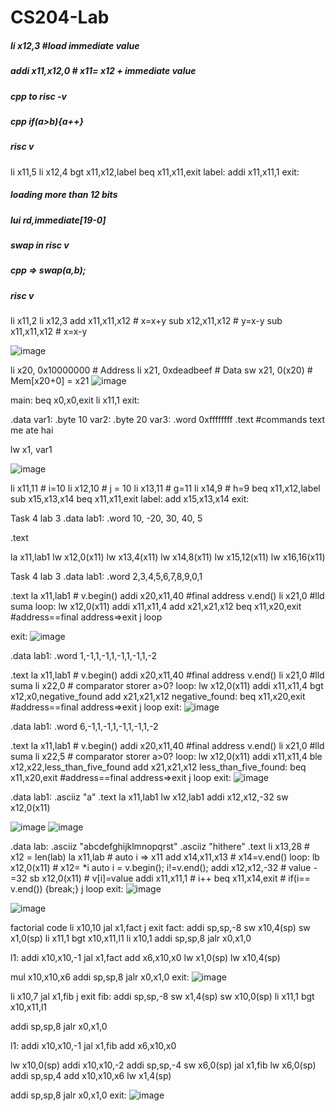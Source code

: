 # CS204-Lab

##### li x12,3 #load immediate value
##### addi x11,x12,0 # x11= x12 + immediate value


##### cpp to risc -v 
##### cpp if(a>b){a++}
##### risc v 
li x11,5
li x12,4
bgt x11,x12,label
beq x11,x11,exit
label: addi x11,x11,1
exit:



##### loading more than 12 bits
##### lui rd,immediate[19-0]


##### swap in risc v
##### cpp => swap(a,b);
##### risc v
li x11,2
li x12,3
add x11,x11,x12 # x=x+y
sub x12,x11,x12 # y=x-y
sub x11,x11,x12 # x=x-y

![image](https://user-images.githubusercontent.com/62541263/109992434-45a14b00-7d31-11eb-87d0-4e917d7078a1.png)


li x20, 0x10000000 # Address
li x21, 0xdeadbeef # Data
sw x21, 0(x20) # Mem[x20+0] = x21
![image](https://user-images.githubusercontent.com/62541263/110138906-7ac4a080-7df8-11eb-8a09-c5c2f4f258a1.png)




main:
beq x0,x0,exit
li x11,1
exit:



.data
var1: .byte 10
var2: .byte 20
var3: .word 0xffffffff
.text
#commands text me ate hai

lw x1, var1


![image](https://user-images.githubusercontent.com/62541263/110142459-32a77d00-7dfc-11eb-9bd3-2f7375b3182b.png)




li x11,11 # i=10
li x12,10 # j = 10
li x13,11 # g=11
li x14,9  # h=9
beq x11,x12,label
sub x15,x13,x14
beq x11,x11,exit
label:
add x15,x13,x14
exit:


Task 4 lab 3
.data
lab1: .word 10, -20, 30, 40, 5

.text

la x11,lab1
lw x12,0(x11)
lw x13,4(x11)
lw x14,8(x11)
lw x15,12(x11)
lw x16,16(x11)



Task 4 lab 3
.data
lab1: .word 2,3,4,5,6,7,8,9,0,1

.text
la x11,lab1 # v.begin()
addi x20,x11,40 #final address v.end()
li x21,0 #lld suma
loop:
lw x12,0(x11)
addi x11,x11,4
add x21,x21,x12
beq x11,x20,exit #address==final address=>exit
j loop

exit:
![image](https://user-images.githubusercontent.com/62541263/110162915-5d51ff80-7e15-11eb-88f4-9b33913c5386.png)


.data
lab1: .word 1,-1,1,-1,1,-1,1,-1,1,-2

.text
la x11,lab1 # v.begin()
addi x20,x11,40 #final address v.end()
li x21,0 #lld suma
li x22,0 # comparator storer a>0?
loop:
lw x12,0(x11)
addi x11,x11,4
bgt x12,x0,negative_found
add x21,x21,x12
negative_found:
beq x11,x20,exit #address==final address=>exit
j loop
exit:
![image](https://user-images.githubusercontent.com/62541263/110163893-a8b8dd80-7e16-11eb-8f5f-2a77c9262c2d.png)

.data
lab1: .word 6,-1,1,-1,1,-1,1,-1,1,-2

.text
la x11,lab1 # v.begin()
addi x20,x11,40 #final address v.end()
li x21,0 #lld suma
li x22,5 # comparator storer a>0?
loop:
lw x12,0(x11)
addi x11,x11,4
ble x12,x22,less_than_five_found
add x21,x21,x12
less_than_five_found:
beq x11,x20,exit #address==final address=>exit
j loop
exit:
![image](https://user-images.githubusercontent.com/62541263/110164158-fb929500-7e16-11eb-99be-07b008c0f599.png)


.data
lab1: .asciiz "a"
.text
la x11,lab1
lw x12,lab1
addi x12,x12,-32
sw x12,0(x11)

![image](https://user-images.githubusercontent.com/62541263/110232647-f9c6ef80-7f44-11eb-82b9-38c5f1de03a3.png)
![image](https://user-images.githubusercontent.com/62541263/110232656-02b7c100-7f45-11eb-95a6-3d80d4e29fa5.png)


.data
lab: 
.asciiz "abcdefghijklmnopqrst" 
.asciiz "hithere"
.text
li x13,28 # x12 = len(lab)
la x11,lab # auto i => x11
add x14,x11,x13 # x14=v.end()
loop:
lb x12,0(x11) # x12= *i         auto i = v.begin(); i!=v.end(); 
addi x12,x12,-32 # value -=32 
sb x12,0(x11) # v[i]=value
addi x11,x11,1 # i++
beq x11,x14,exit # if(i== v.end()) {break;}
j loop
exit:
![image](https://user-images.githubusercontent.com/62541263/110250493-7be50180-7fa1-11eb-9741-5536e0283c84.png)

![image](https://user-images.githubusercontent.com/62541263/110250796-5eb13280-7fa3-11eb-80b4-552538e04708.png)



factorial code 
li x10,10
jal x1,fact
j exit
fact:
addi sp,sp,-8
sw x10,4(sp)
sw x1,0(sp)
li x11,1
bgt x10,x11,l1
li x10,1
addi sp,sp,8
jalr x0,x1,0

l1:
addi x10,x10,-1
jal x1,fact
add x6,x10,x0
lw x1,0(sp)
lw x10,4(sp)

mul x10,x10,x6
addi sp,sp,8
jalr x0,x1,0
exit:
![image](https://user-images.githubusercontent.com/62541263/110898342-125c4e80-8325-11eb-9e86-3e32e5dc39e3.png)






li x10,7
jal x1,fib
j exit
fib:
addi sp,sp,-8
sw x1,4(sp)
sw x10,0(sp)
li x11,1
bgt x10,x11,l1

addi sp,sp,8
jalr x0,x1,0

l1:
addi x10,x10,-1
jal x1,fib
add x6,x10,x0


lw x10,0(sp)
addi x10,x10,-2
addi sp,sp,-4
sw x6,0(sp)
jal x1,fib
lw x6,0(sp)
addi sp,sp,4
add x10,x10,x6
lw x1,4(sp)

addi sp,sp,8
jalr x0,x1,0
exit:
![image](https://user-images.githubusercontent.com/62541263/110899009-53089780-8326-11eb-9f48-6cab53ad7ab6.png)
